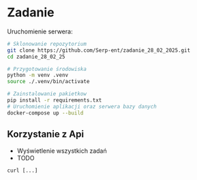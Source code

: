 # Zadanie

Uruchomienie serwera:

```bash
# Sklonowanie repozytorium
git clone https://github.com/Serp-ent/zadanie_28_02_2025.git
cd zadanie_28_02_25

# Przygotowanie środowiska
python -m venv .venv
source ./.venv/bin/activate

# Zainstalowanie pakietkow
pip install -r requirements.txt
# Uruchomienie aplikacji oraz serwera bazy danych
docker-compose up --build
```

## Korzystanie z Api

- Wyświetlenie wszystkich zadań
- TODO

```shell
curl [...]
```